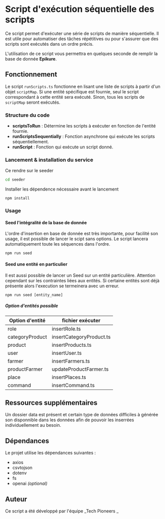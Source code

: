 # Script d'exécution séquentielle des scripts

Ce script permet d'exécuter une série de scripts de manière séquentielle. Il est utile pour automatiser des tâches répétitives ou pour s'assurer que des scripts sont exécutés dans un ordre précis.

L'utilisation de ce script vous permettra en quelques seconde de remplir la base de donnée **Epikure**.

## Fonctionnement

Le script `runScripts.ts` fonctionne en lisant une liste de scripts à partir d'un objet `scriptMap`. Si une entité spécifique est fournie, seul le script correspondant à cette entité sera exécuté. Sinon, tous les scripts de `scriptMap` seront exécutés.

### Structure du code

- **scriptsToRun** : Détermine les scripts à exécuter en fonction de l'entité fournie.
- **runScriptsSequentially** : Fonction asynchrone qui exécute les scripts séquentiellement.
- **runScript** : Fonction qui exécute un script donné.

### Lancement & installation du service

Ce rendre sur le seeder

```bash
cd seeder
```

Installer les dépendence nécessaire avant le lancement

```
npm install
```

### Usage

#### Seed l'intégralité de la base de donnée

L'ordre d'insertion en base de donnée est très importante, pour facilité son usage, il est possible de lancer le scipt sans options. Le script lancera automatiquement toute les séquences dans l'ordre.

```
npm run seed
```

#### Seed une entité en particulier

Il est aussi possible de lancer un Seed sur un entité particulière. Attention cependant sur les contraintes liées aux entités. Si certaine entités sont déjà présente alors l'execution se termeinera avec un erreur.

```
npm run seed [entity_name]
```

##### Option d'entités possible

| Option d'entité | fichier exécuter         |
| --------------- | ------------------------ |
| role            | insertRole.ts            |
| categoryProduct | insertCategoryProduct.ts |
| product         | insertProducts.ts        |
| user            | insertUser.ts            |
| farmer          | insertFarmers.ts         |
| productFarmer   | updateProductFarmer.ts   |
| place           | insertPlaces.ts          |
| command         | insertCommand.ts         |

## Ressources supplémentaires

Un dossier data est présent et certain type de données difficiles à générée son disponnible dans les données afin de pouvoir les inserrées individuellement au besoin.

## Dépendances

Le projet utilise les dépendances suivantes :

- axios
- csvtojson
- dotenv
- fs
- openai _(optional)_

## Auteur

Ce script a été développé par l'équipe _Tech Pioneers _
